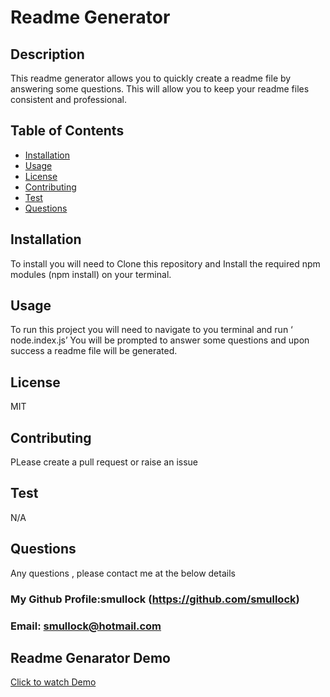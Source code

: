 
# Readme Generator
## Description
This readme generator allows you to quickly create a readme file by answering some questions. This will allow you to keep your readme files consistent and professional.
## Table of Contents 
* [Installation](#installation)
* [Usage](#usage)
* [License](#license)
* [Contributing](#contributing)
* [Test](#Test)
* [Questions](#questions)

## Installation
To install you will need to Clone this repository and  Install the required npm modules (npm install) on your terminal.  

## Usage 
 To run this project you  will need to navigate to you terminal and run ‘ node.index.js’ You will be prompted to answer some questions and upon success a readme file will be generated. 
## License 
 MIT
## Contributing 
 PLease create a pull request or raise an issue
## Test 
 N/A
## Questions 
Any questions , please contact me at the below details
### My Github Profile:smullock (https://github.com/smullock)
### Email: smullock@hotmail.com

## Readme Genarator Demo
[Click to watch Demo](Untitled_%20Jan%2027,%202023%2010_57%20PM.webm)
